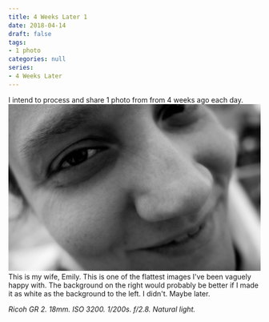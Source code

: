 ```yaml
---
title: 4 Weeks Later 1
date: 2018-04-14
draft: false
tags:
- 1 photo
categories: null
series: 
- 4 Weeks Later
---
```

I intend to process and share 1 photo from from 4 weeks ago each day.
![4 Weeks 1](4weeks1.jpg)
This is my wife, Emily. This is one of the flattest images I've been vaguely happy with. The background on the right would probably be better if I made it as white as the background to the left. I didn't. Maybe later.

*Ricoh GR 2. 18mm. ISO 3200. 1/200s. f/2.8. Natural light.*

